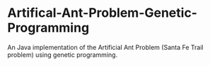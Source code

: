 # Artifical-Ant-Problem-Genetic-Programming
An Java implementation of the Artificial Ant Problem (Santa Fe Trail problem) using genetic programming.
